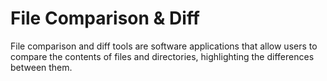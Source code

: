 # File Comparison & Diff

File comparison and diff tools are software applications that allow users to compare the contents of files and directories, highlighting the differences between them.
